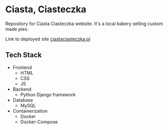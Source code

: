 # Ciasta, Ciasteczka
Repository for Ciasta Ciasteczka website. It's a local bakery selling custom made pies. 

Link to deployed site [ciastaciasteczka.pl](ciastaciasteczka.pl)

## Tech Stack
* Frontend
  * HTML
  * CSS
  * JS
* Backend
  * Python Django framework 
* Database 
  * MySQL
* Containerization
  * Docker
  * Docker-Compose
